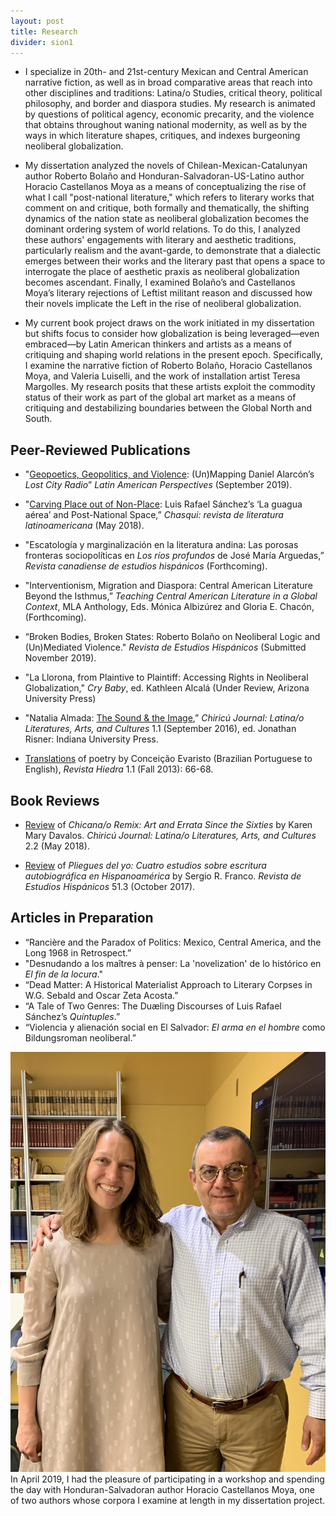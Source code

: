 ```yaml
---
layout: post
title: Research
divider: sion1
---
```


* I specialize in 20th- and 21st-century Mexican and Central American narrative fiction, as well as in broad comparative areas 
that reach into other disciplines and traditions: Latina/o Studies, critical theory, political philosophy, and border and 
diaspora studies. My research is animated by questions of political agency, economic precarity, and the violence that obtains 
throughout waning national modernity, as well as by the ways in which literature shapes, critiques, and indexes burgeoning 
neoliberal globalization.

* My dissertation analyzed the novels of Chilean-Mexican-Catalunyan author Roberto Bolaño and Honduran-Salvadoran-US-Latino 
author Horacio Castellanos Moya as a means of conceptualizing the rise of what I call "post-national literature," which refers 
to literary works that comment on and critique, both formally and thematically, the shifting dynamics of the 
nation state as neoliberal globalization becomes the dominant ordering system of world relations. To do this, I analyzed 
these authors' engagements with literary and aesthetic traditions, particularly realism and the avant-garde, to demonstrate that 
a dialectic emerges between their works and the literary past that opens a space to interrogate the place of 
aesthetic praxis as neoliberal globalization becomes ascendant. Finally, I examined Bolaño’s and Castellanos Moya’s literary rejections 
of Leftist militant reason and discussed how their novels implicate the Left in the rise of neoliberal globalization. 

* My current book project draws on the work initiated in my dissertation but shifts focus to consider how globalization is being 
leveraged—even embraced—by Latin American thinkers and artists as a means of critiquing and shaping world relations in the present epoch. 
Specifically, I examine the narrative fiction of Roberto Bolaño, Horacio Castellanos Moya, and Valeria Luiselli, and the work of 
installation artist Teresa Margolles. My research posits that these artists exploit the commodity status of their work as part of the global 
art market as a means of critiquing and destabilizing boundaries between the Global North and South. 


## Peer-Reviewed Publications

* "[Geopoetics, Geopolitics, and Violence](https://www.academia.edu/40263382/Geopoetics_Geopolitics_and_Violence_Un_Mapping_Daniel_Alarcóns_Lost_City_Radio): (Un)Mapping Daniel Alarcón’s _Lost City Radio_” _Latin American Perspectives_ (September 2019).

* "[Carving Place out of Non-Place](https://www.academia.edu/39790659/Carving_Place_out_of_Non-Place_Luis_Rafael_Sánchez_s_La_guagua_aérea_and_Postnational_Space): Luis Rafael Sánchez’s ‘La guagua aérea’ and Post-National Space,” _Chasqui: revista de literatura latinoamericana_ (May 2018).

* "Escatología y marginalización en la literatura andina: Las porosas fronteras sociopolíticas en _Los ríos profundos_ de José María Arguedas,” _Revista canadiense de estudios hispánicos_ (Forthcoming).

* "Interventionism, Migration and Diaspora: Central American Literature Beyond the Isthmus,” _Teaching Central American Literature in a Global Context_, MLA Anthology, Eds. Mónica Albizúrez and Gloria E. Chacón, (Forthcoming).

* “Broken Bodies, Broken States: Roberto Bolaño on Neoliberal Logic and (Un)Mediated Violence." _Revista de Estudios Hispánicos_ (Submitted November 2019).

* "La Llorona, from Plaintive to Plaintiff: Accessing Rights in Neoliberal Globalization," _Cry Baby_, ed. Kathleen Alcalá (Under Review, Arizona University Press)

* "Natalia Almada: [The Sound & the Image](https://muse.jhu.edu/article/633332),” _Chiricú Journal: Latina/o Literatures, Arts, and Cultures_ 1.1 (September 2016), ed. Jonathan Risner: Indiana University Press.

* [Translations](https://www.hiedramagazine.com/conceicao-evaristo) of poetry by Conceição Evaristo (Brazilian Portuguese to English), _Revista Hiedra_ 1.1 (Fall 2013): 66-68.


## Book Reviews
* [Review](https://muse.jhu.edu/article/697754) of _Chicana/o Remix: Art and Errata Since the Sixties_ by Karen Mary Davalos. _Chiricú Journal: Latina/o Literatures, Arts, and Cultures_ 2.2 (May 2018).

* [Review](https://muse.jhu.edu/article/679167) of _Pliegues del yo: Cuatro estudios sobre escritura autobiográfica en Hispanoamérica_ by Sergio R. Franco. _Revista de Estudios Hispánicos_ 51.3 (October 2017).


## Articles in Preparation
* “Rancière and the Paradox of Politics: Mexico, Central America, and the Long 1968 in Retrospect.”
* "Desnudando a los maîtres à penser: La 'novelization' de lo histórico en _El fin de la locura_."
* “Dead Matter: A Historical Materialist Approach to Literary Corpses in W.G. Sebald and Oscar Zeta Acosta.”
* “A Tale of Two Genres: The Duæling Discourses of Luis Rafael Sánchez’s _Quíntuples_.”
* “Violencia y alienación social en El Salvador: _El arma en el hombre_ como Bildungsroman neoliberal.”

![](assets/images/HCMApril2019.jpg)
In April 2019, I had the pleasure of participating in a workshop and spending the day with Honduran-Salvadoran author Horacio Castellanos Moya, one of two authors whose corpora I examine at length in my dissertation project.
